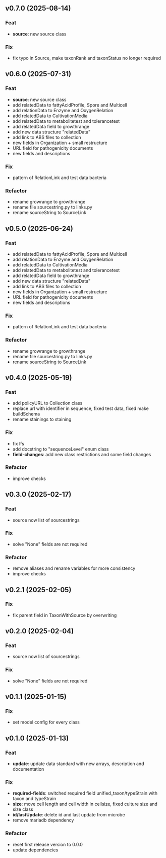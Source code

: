 ## v0.7.0 (2025-08-14)

### Feat

- **source**: new source class

### Fix

- fix typo in Source, make taxonRank and taxonStatus no longer required

## v0.6.0 (2025-07-31)

### Feat

- **source**: new source class
- add relatedData to fattyAcidProfile, Spore and Multicell
- add relationData to Enzyme and OxygenRelation
- add relatedData to CultivationMedia
- add relatedData to metabolitetest and tolerancetest
- add relatedData field to growthrange
- add new data structure "relatedData"
- add link to ABS files to collection
- new fields in Organization + small restructure
- URL field for pathogenicity documents
- new fields and descriptions

### Fix

- pattern of RelationLink and test data bacteria

### Refactor

- rename growrange to growthrange
- rename file sourcestring.py to links.py
- rename sourceString to SourceLink

## v0.5.0 (2025-06-24)

### Feat

- add relatedData to fattyAcidProfile, Spore and Multicell
- add relationData to Enzyme and OxygenRelation
- add relatedData to CultivationMedia
- add relatedData to metabolitetest and tolerancetest
- add relatedData field to growthrange
- add new data structure "relatedData"
- add link to ABS files to collection
- new fields in Organization + small restructure
- URL field for pathogenicity documents
- new fields and descriptions

### Fix

- pattern of RelationLink and test data bacteria

### Refactor

- rename growrange to growthrange
- rename file sourcestring.py to links.py
- rename sourceString to SourceLink

## v0.4.0 (2025-05-19)

### Feat

- add policyURL to Collection class
- replace url with identifier in sequence, fixed test data, fixed make buildSchema
- rename stainings to staining

### Fix

- fix lfs
- add docstring to "sequenceLevel" enum class
- **field-changes**: add new class restrictions and some field changes

### Refactor

- improve checks

## v0.3.0 (2025-02-17)

### Feat

- source now list of sourcestrings

### Fix

- solve "None" fields are not required

### Refactor

- remove aliases and rename variables for more consistency
- improve checks

## v0.2.1 (2025-02-05)

### Fix

- fix parent field in TaxonWithSource by overwriting

## v0.2.0 (2025-02-04)

### Feat

- source now list of sourcestrings

### Fix

- solve "None" fields are not required

## v0.1.1 (2025-01-15)

### Fix

- set model config for every class

## v0.1.0 (2025-01-13)

### Feat

- **update**: update data standard with new arrays, description and documentation

### Fix

- **required-fields**: switched required field unified_taxon/typeStrain with taxon and typeStrain
- **size**: move cell length and cell width in cellsize, fixed culture size and size class
- **id/lastUpdate**: delete id and last update from microbe
- remove mariadb dependency

### Refactor

- reset first release version to 0.0.0
- update dependencies
